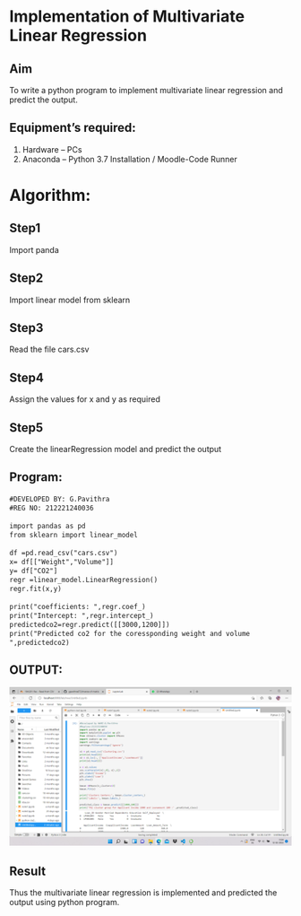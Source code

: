 # Implementation of Multivariate Linear Regression
## Aim
To write a python program to implement multivariate linear regression and predict the output.
## Equipment’s required:
1.	Hardware – PCs
2.	Anaconda – Python 3.7 Installation / Moodle-Code Runner
# Algorithm:
## Step1
Import panda

## Step2
Import linear model from sklearn

## Step3
Read the file cars.csv

## Step4
Assign the values for x and y as required

## Step5
Create the linearRegression model and predict the output

## Program:
~~~
#DEVELOPED BY: G.Pavithra
#REG NO: 212221240036

import pandas as pd
from sklearn import linear_model

df =pd.read_csv("cars.csv")
x= df[["Weight","Volume"]]
y= df["CO2"]
regr =linear_model.LinearRegression()
regr.fit(x,y)

print("coefficients: ",regr.coef_)
print("Intercept: ",regr.intercept_)
predictedco2=regr.predict([[3000,1200]])
print("Predicted co2 for the coressponding weight and volume ",predictedco2)
~~~
## OUTPUT:
![OUTPUT](m6.png)
## Result
Thus the multivariate linear regression is implemented and predicted the output using python program.